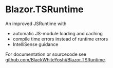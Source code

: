 # Blazor.TSRuntime

An improved JSRuntime with

- automatic JS-module loading and caching
- compile time errors instead of runtime errors
- IntelliSense guidance

For documentation or sourcecode see [github.com/BlackWhiteYoshi/Blazor.TSRuntime](https://github.com/BlackWhiteYoshi/Blazor.TSRuntime).
